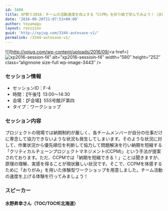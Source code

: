```yaml
---
id: 3408
title: XP祭り2016：チームの活動速度を向上する「CCPM」を折り紙で学んでみよう！（水野昇幸さん）
date: '2016-09-20T21:07:53+00:00'
author: teyamagu
layout: revision
guid: 'http://xpjug.com/3344-autosave-v1/'
permalink: /3344-autosave-v1/
---
```


![](http://xpjug.com/wp-content/uploads/2016/09/<a href=)![xp2016-session-f4](http://xpjug.com/wp-content/uploads/2016/09/xp2016-session-f4-300x131.png)” alt=”xp2016-sessioin-f4″ width=”580″ height=”252″ class=”alignnone size-full wp-image-3443″ /&gt;

### セッション情報

- セッションID：F-4
- 時間：【午後1】13:00～14:30
- 会場：【F会場】55S号館2F第四
- タイプ：ワークショップ

### セッション内容

プロジェクトの現場では納期制約が厳しく、各チームメンバーが自分の仕事だけに専念して協力できないような状況も発生してしまいます。そのような状況に対して、作業状況から優先順位を判断して協力して問題解決を行い納期を短縮する「クリティカルチェーンプロジェクトマネジメント(CCPM)」という手法が提案されております。ただ、CCPMでは「納期を短縮できる！」ことは聞きますが、原理の理解、実感を得ることが現状難しい状況です。そこで、CCPMを体感するために「おりがみ」を用いた体験型ワークショップを用意しました。チーム活動の速度を上げる体験を行ってみましょう！

### スピーカー

#### 水野昇幸さん（TOC/TOCfE北海道）